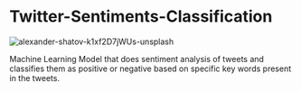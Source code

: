# Twitter-Sentiments-Classification

![alexander-shatov-k1xf2D7jWUs-unsplash](https://github.com/wainaina-peter/Twitter-Sentiments-Classification/assets/80960028/85c27df1-c516-4979-a825-c544911598e1)

Machine Learning Model that does sentiment analysis of tweets and classifies them as positive or negative based on specific key words present in the tweets. 
